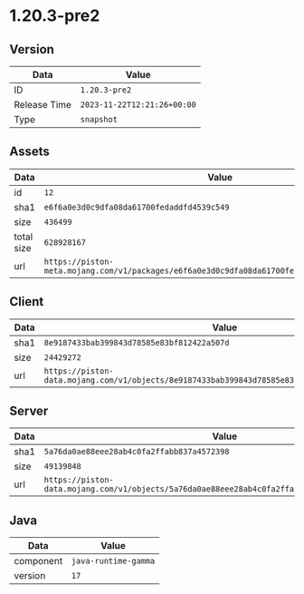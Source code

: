# 1.20.3-pre2

## Version

|**Data**        | **Value**                 |
|----------------|-------------------------|
| ID   | ```1.20.3-pre2```   |
| Release Time   | ```2023-11-22T12:21:26+00:00```   |
| Type   | ```snapshot```   |

## Assets

|**Data**        | **Value**                 |
|----------------|-------------------------|
| id   | ```12```   |
| sha1   | ```e6f6a0e3d0c9dfa08da61700fedaddfd4539c549```   |
| size   | ```436499```   |
| total size  | ```628928167```  |
| url       | ```https://piston-meta.mojang.com/v1/packages/e6f6a0e3d0c9dfa08da61700fedaddfd4539c549/12.json``` |

## Client

|**Data**        | **Value**                 |
|----------------|-------------------------|
| sha1   | ```8e9187433bab399843d78585e83bf812422a507d```   |
| size   | ```24429272```   |
| url       | ```https://piston-data.mojang.com/v1/objects/8e9187433bab399843d78585e83bf812422a507d/client.jar``` |

## Server

|**Data**        | **Value**                 |
|----------------|-------------------------|
| sha1   | ```5a76da0ae88eee28ab4c0fa2ffabb837a4572398```   |
| size   | ```49139848```   |
| url       | ```https://piston-data.mojang.com/v1/objects/5a76da0ae88eee28ab4c0fa2ffabb837a4572398/server.jar``` |

## Java

|**Data**        | **Value**                 |
|----------------|-------------------------|
| component   | ```java-runtime-gamma```   |
| version   | ```17```   |